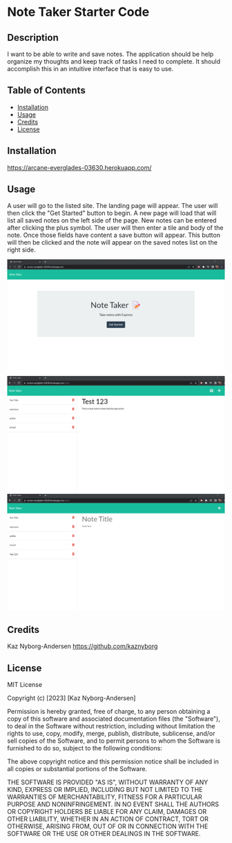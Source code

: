 # Note Taker Starter Code

## Description

I want to be able to write and save notes. The application should be help organize my thoughts and keep track of tasks I need to complete. It should accomplish this in an intuitive interface that is easy to use.

## Table of Contents 

- [Installation](#installation)
- [Usage](#usage)
- [Credits](#credits)
- [License](#license)

## Installation

https://arcane-everglades-03630.herokuapp.com/ 

## Usage

A user will go to the listed site. The landing page will appear. The user will then click the "Get Started" button to begin. A new page will load that will list all saved notes on the left side of the page. New notes can be entered after clicking the plus symbol. The user will then enter a tile and body of the note. Once those fields have content a save button will appear. This button will then be clicked and the note will appear on the saved notes list on the right side.

![landing page](./public/assets/images/landing.png)
![enter a new note](./public/assets/images/test123.png)
![saved note](./public/assets/images/saved.png)


## Credits

Kaz Nyborg-Andersen https://github.com/kaznyborg 

## License

MIT License

Copyright (c) [2023] [Kaz Nyborg-Andersen]

Permission is hereby granted, free of charge, to any person obtaining a copy
of this software and associated documentation files (the "Software"), to deal
in the Software without restriction, including without limitation the rights
to use, copy, modify, merge, publish, distribute, sublicense, and/or sell
copies of the Software, and to permit persons to whom the Software is
furnished to do so, subject to the following conditions:

The above copyright notice and this permission notice shall be included in all
copies or substantial portions of the Software.

THE SOFTWARE IS PROVIDED "AS IS", WITHOUT WARRANTY OF ANY KIND, EXPRESS OR
IMPLIED, INCLUDING BUT NOT LIMITED TO THE WARRANTIES OF MERCHANTABILITY,
FITNESS FOR A PARTICULAR PURPOSE AND NONINFRINGEMENT. IN NO EVENT SHALL THE
AUTHORS OR COPYRIGHT HOLDERS BE LIABLE FOR ANY CLAIM, DAMAGES OR OTHER
LIABILITY, WHETHER IN AN ACTION OF CONTRACT, TORT OR OTHERWISE, ARISING FROM,
OUT OF OR IN CONNECTION WITH THE SOFTWARE OR THE USE OR OTHER DEALINGS IN THE
SOFTWARE.

